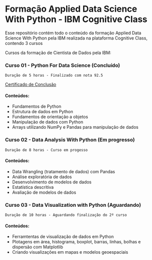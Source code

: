 # Formação Applied Data Science With Python - IBM Cognitive Class

Esse repositório contém todo o conteúdo da formação Applied Data Science With Python pela IBM realizada na plataforma Cognitive Class, contendo 3 cursos

Cursos da formação de Cientista de Dados pela IBM:

### Curso 01 - Python For Data Science (Concluído)

```
Duração de 5 horas - Finalizado com nota 92.5
```

[Certificado de Conclusão](https://courses.cognitiveclass.ai/certificates/2f019fa2435e4981bbe11a3998d29b35)

#### Conteúdos:

* Fundamentos de Python
* Estrutura de dados em Python
* Fundamentos de orientação a objetos
* Manipulação de dados com Python
* Arrays utilizando NumPy e Pandas para manipulação de dados

### Curso 02 - Data Analysis With Python (Em progresso)

```
Duração de 8 horas - Curso em progesso
```

#### Conteúdos:

* Data Wrangling (tratamento de dados) com Pandas
* Análise exploratória de dados
* Desenvolvimento de modelos de dados
* Estatística descritiva
* Avaliação de modelos de dados

### Curso 03 - Data Visualization with Python (Aguardando)

```
Duração de 10 horas - Aguardando finalização do 2º curso 
```

#### Conteúdos:

* Ferramtentas de visualização de dados em Python
* Plotagens em área, histograma, boxplot, barras, linhas, bolhas e dispersão com Matplotlib
* Criando visualizações em mapas e modelos geoespaciais
